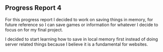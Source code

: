## Progress Report 4

For this progress report I decided to work on saving things in memory, for future reference so I can save games or information for whatever I decide to focus on for my final project.

I decided to start learning how to save in local memory first instead of doing server related things because I believe it is a fundamental for websites.
